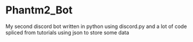 # Phantm2_Bot
My second discord bot written in python using discord.py and a lot of code spliced from tutorials using json to store some data
